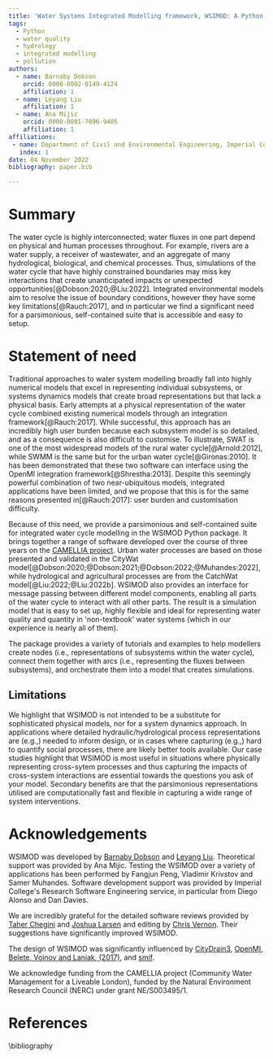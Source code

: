 ```yaml
---
title: 'Water Systems Integrated Modelling framework, WSIMOD: A Python package for integrated modelling of water quality and quantity across the water cycle'
tags:
  - Python
  - water quality
  - hydrology
  - integrated modelling
  - pollution
authors:
  - name: Barnaby Dobson
    orcid: 0000-0002-0149-4124
    affiliation: 1
  - name: Leyang Liu
    affiliation: 1
  - name: Ana Mijic
    orcid: 0000-0001-7096-9405
    affiliation: 1
affiliations:
 - name: Department of Civil and Environmental Engineering, Imperial College London, UK
   index: 1
date: 04 November 2022
bibliography: paper.bib

---
```


# Summary

The water cycle is highly interconnected; water fluxes in one part depend on 
physical and human processes throughout. For example, rivers are a water 
supply, a receiver of wastewater, and an aggregate of many hydrological, 
biological, and chemical processes. Thus, simulations of the water cycle that
have highly constrained boundaries may miss key interactions that create 
unanticipated impacts or unexpected opportunities[@Dobson:2020;@Liu:2022]. 
Integrated environmental models aim to resolve the issue of boundary 
conditions, however they have some key limitations[@Rauch:2017], and in 
particular we find a significant need for a parsimonious, self-contained suite 
that is accessible and easy to setup. 

# Statement of need

Traditional approaches to water system modelling broadly fall into highly 
numerical models that excel in representing individual subsystems, or systems 
dynamics models that create broad representations but that lack a physical 
basis. Early attempts at a physical representation of the water cycle combined 
existing numerical models through an integration framework[@Rauch:2017]. While 
successful, this approach has an incredibly high user burden because each 
subsystem model is so detailed, and as a consequence is also difficult to 
customise. To illustrate, SWAT is one of the most widespread models of the 
rural water cycle[@Arnold:2012], while SWMM is the same but for the urban 
water cycle[@Gironas:2010]. It has been demonstrated that these two software 
can interface using the OpenMI integration framework[@Shrestha:2013]. Despite 
this seemingly powerful combination of two near-ubiquitous models, integrated 
applications have been limited, and we propose that this is for the same 
reasons presented in[@Rauch:2017]: user burden and customisation difficulty. 

Because of this need, we provide a parsimonious and self-contained suite for integrated water cycle modelling in the WSIMOD Python package. It 
brings together a range of software developed over the course of three years 
on the [CAMELLIA project](https://www.camelliawater.org/). Urban water 
processes are based on those presented and validated in the CityWat 
model[@Dobson:2020;@Dobson:2021;@Dobson:2022;@Muhandes:2022], while
hydrological and agricultural processes are from the CatchWat 
model[@Liu:2022;@Liu:2022b]. WSIMOD also provides an interface for message
passing between different model components, enabling all parts of the water 
cycle to interact with all other parts. The result is a simulation model that
is easy to set up, highly flexible and ideal for representing water quality and
quantity in 'non-textbook' water systems (which in our experience is nearly 
all of them). 

The package provides a variety of tutorials and examples to help modellers 
create nodes (i.e., representations of subsystems within the water cycle), 
connect them together with arcs (i.e., representing the fluxes between 
subsystems), and orchestrate them into a model that creates simulations. 

## Limitations
We highlight that WSIMOD is not intended to be a substitute for sophisticated 
physical models, nor for a system dynamics approach. In applications where 
detailed hydraulic/hydrological process representations are (e.g.,) needed to 
inform design, or in cases where capturing (e.g.,) hard to quantify social 
processes, there are likely better tools available. Our case studies highlight 
that WSIMOD is most useful in situations where physically representing 
cross-sytem processes and thus capturing the impacts of cross-system 
interactions are essential towards the questions you ask of your model. 
Secondary benefits are that the parsimonious representations utilised are 
computationally fast and flexible in capturing a wide range of system 
interventions.

# Acknowledgements

WSIMOD was developed by [Barnaby Dobson](https://github.com/barneydobson) and [Leyang Liu](https://github.com/liuly12). 
Theoretical support was provided by Ana Mijic.
Testing the WSIMOD over a variety of applications has been performed by 
Fangjun Peng, Vladimir Krivstov and Samer Muhandes.
Software development support was provided by Imperial College's Research 
Software Engineering service, in particular from Diego Alonso and Dan Davies.

We are incredibly grateful for the detailed software reviews provided by [Taher Chegini](https://github.com/cheginit) and [Joshua Larsen](https://github.com/jlarsen-usgs) and editing by [Chris Vernon](https://github.com/crvernon). Their suggestions have significantly improved WSIMOD.

The design of WSIMOD was significantly influenced by 
[CityDrain3](https://github.com/gregorburger/CityDrain3), 
[OpenMI](https://www.ogc.org/standards/openmi), 
[Belete, Voinov and Laniak, (2017)](https://doi.org/10.1016/j.envsoft.2016.10.013), 
and [smif](https://github.com/tomalrussell/smif).

We acknowledge funding from the CAMELLIA project (Community Water Management 
for a Liveable London), funded by the Natural Environment Research Council 
(NERC) under grant NE/S003495/1.

# References
\bibliography